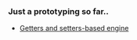 ### Just a prototyping so far..

+ [Getters and setters-based engine](https://github.com/Halfeld/attached/)
